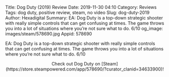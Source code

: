 Title: Dog Duty (2019) Review
Date: 2019-11-30 04:10
Category: Reviews
Tags: dog duty, positive review, steam, no video
Slug: dog-duty-2019
Author: Hexadigital
Summary: EA: Dog Duty is a top-down strategic shooter with really simple controls that can get confusing at times. The game throws you into a lot of situations where you’re not sure what to do. 6/10
og_image: images/steam/578690.jpg
Appid: 578690

EA: Dog Duty is a top-down strategic shooter with really simple controls that can get confusing at times. The game throws you into a lot of situations where you’re not sure what to do. 6/10

<center>Check out Dog Duty on [Steam](https://store.steampowered.com/app/578690/?curator_clanid=34633900)!</center>